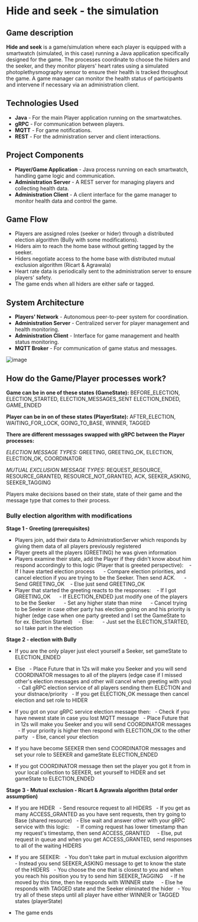 # Hide and seek - the simulation

## Game description

**Hide and seek** is a game/simulation where each player is equipped with a smartwatch (simulated, in this case) running a Java application specifically designed for the game. The processes coordinate to choose the hiders and the seeker, and they monitor players' heart rates using a simulated photoplethysmography sensor to ensure their health is tracked throughout the game. A game manager can monitor the health status of participants and intervene if necessary via an administration client.

## Technologies Used

- **Java** - For the main Player application running on the smartwatches.
- **gRPC** - For communication between players.
- **MQTT** - For game notifications.
- **REST** - For the administration server and client interactions.

## Project Components

- **Player/Game Application** - Java process running on each smartwatch, handling game logic and communication.
- **Administration Server** - A REST server for managing players and collecting health data.
- **Administration Client** - A client interface for the game manager to monitor health data and control the game.

## Game Flow

- Players are assigned roles (seeker or hider) through a distributed election algorithm (Bully with some modifications).
- Hiders aim to reach the home base without getting tagged by the seeker.
- Hiders negotiate access to the home base with distributed mutual exclusion algorithm (Ricart & Agrawala)
- Heart rate data is periodically sent to the administration server to ensure players' safety.
- The game ends when all hiders are either safe or tagged.

## System Architecture

- **Players' Network** - Autonomous peer-to-peer system for coordination.
- **Administration Server** - Centralized server for player management and health monitoring.
- **Administration Client** - Interface for game management and health status monitoring.
- **MQTT Broker** - For communication of game status and messages.

![image](https://github.com/heyimjustalex/HideAndSeekTheGame/assets/21158649/90915b49-8172-44a4-a18e-b12d870f57bc)

## How do the Game/Player processes work?

**Game can be in one of these states (GameState):** BEFORE_ELECTION, ELECTION_STARTED, ELECTION_MESSAGES_SENT ELECTION_ENDED, GAME_ENDED

**Player can be in on of these states (PlayerState):** AFTER_ELECTION, WAITING_FOR_LOCK, GOING_TO_BASE, WINNER, TAGGED

**There are different messsages swapped with gRPC between the Player processes:**

_ELECTION MESSAGE TYPES:_ GREETING, GREETING_OK, ELECTION, ELECTION_OK, COORDINATOR

_MUTUAL EXCLUSION MESSAGE TYPES:_ REQUEST_RESOURCE, RESOURCE_GRANTED, RESOURCE_NOT_GRANTED, ACK, SEEKER_ASKING, SEEKER_TAGGING

Players make decisions based on their state, state of their game and the message type that comes to their process.

### Bully election algorithm with modifications

**Stage 1 - Greeting (prerequisites)**

- Players join, add their data to AdministrationServer which responds by giving them data of all players previously registered
- Player greets all the players (GREETING) he was given information
- Players examine their state, add the Player if they didn't know about him respond accordingly to this logic (Player that is greeted perspective):
     - If I have started election process
       - Compare election priorities, and cancel election if you are trying to be the Seeker. Then send ACK.
       - Send GREETING_OK
     - Else just send GREETING_OK
- Player that started the greeting reacts to the responses:
     - If I got GREETING_OK
       - If ELECTION_ENDED just modify one of the players to be the Seeker
       - Set any higher state than mine
       - Cancel trying to be Seeker in case other party has election going on and his priority is higher (edge case when one party greeted and I set the GameState to for ex. Election Started)
     - Else:
       - Just set the ELECTION_STARTED, so I take part in the election

**Stage 2 - election with Bully**

- If you are the only player just elect yourself a Seeker, set gameState to ELECTION_ENDED
- Else
    - Place Future that in 12s will make you Seeker and you will send COORDINATOR messages to all of the players (edge case if I missed other's election messages and other will cancel when greeting with you)
    - Call gRPC election service of all players sending them ELECTION and your distnace/priority
    - If you get ELECTION_OK message then cancel election and set role to HIDER

- If you got on your gRPC service election message then:
    - Check if you have newest state in case you lost MQTT message
    - Place Future that in 12s will make you Seeker and you will send COORDINATOR messages
    - If your priority is higher then respond with ELECTION_OK to the other party
    - Else, cancel your election
- If you have become SEEKER then send COORDINATOR messages and set your role to SEEKER and gameState ELECTION_ENDED
- If you got COORDINATOR message then set the player you got it from in your local collection to SEEKER, set yourself to HIDER and set gameState to ELECTION_ENDED

**Stage 3 - Mutual exclusion - Ricart & Agrawala algorithm (total order assumption)**

- If you are HIDER
    - Send resource request to all HIDERS
    - If you get as many ACCESS_GRANTED as you have sent requests, then try going to Base (shared resource)
    - Else wait and answer other with your gRPC service with this logic:
      - If coming request has lower timestamp than my request's timestamp, then send ACCESS_GRANTED
      - Else, put request in queue and when you get ACCESS_GRANTED, send responses to all of the waiting HIDERS

- If you are SEEKER:
    - You don't take part in mutual exclusion algorithm
    - Instead you send SEEKER_ASKING message to get to know the state of the HIDERS
    - You choose the one that is closest to you and when you reach his position you try to send him SEEKER_TAGGING
      - If he moved by this time, then he responds with WINNER state
      - Else he responds with TAGGED state and the Seeker eliminated the hider
    - You try all of these steps until all player have either WINNER or TAGGED states (playerState)
- The game ends
